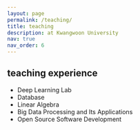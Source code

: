 ```yaml
---
layout: page
permalink: /teaching/
title: teaching
description: at Kwangwoon University
nav: true
nav_order: 6
---
```


## teaching experience

- Deep Learning Lab
- Database 
- Linear Algebra
- Big Data Processing and Its Applications
- Open Source Software Development
